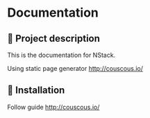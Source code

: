 # Documentation

## 📖 Project description
This is the documentation for NStack.

Using static page generator http://couscous.io/

## 🔧 Installation

Follow guide http://couscous.io/


